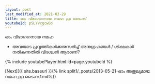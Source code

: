 ```yaml
---
layout: post
last_modified_at: 2021-03-29
title: ഓം വിഭാഗഗനായ നമഹ ൧൧ ടൈംസ്
youtubeId: pSLYVxgcwBo
---
```

 
 
 ഓം വിഭാഗഗനായ നമഹ 
 
 -  അവരുടെ പ്രവൃത്തികൾക്കനുസരിച്ച് അനുഗ്രഹങ്ങൾ / ശിക്ഷകൾ നൽകുന്നതിൽ വിദഗ്ദ്ധൻ ആരാണ്? 
 
  
 
  
 
 
 
 
 
 


{% include youtubePlayer.html id=page.youtubeId %}
 
[Next]({{ site.baseurl }}{% link  split1/_posts/2013-05-21-ഓം അതുല്യമായ നമഹ ൧൧ ടൈംസ്.md%})
 
